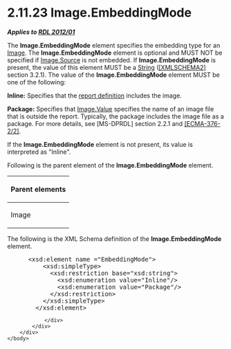 <html dir="LTR" xmlns:mshelp="http://msdn.microsoft.com/mshelp" xmlns:ddue="http://ddue.schemas.microsoft.com/authoring/2003/5" xmlns:xlink="http://www.w3.org/1999/xlink" xmlns:tool="http://www.microsoft.com/tooltip">
    <head>
        <meta http-equiv="Content-Type" content="text/html; CHARSET=utf-8"></meta>
        <meta name="save" content="history"></meta>
        <title>2.11.23 Image.EmbeddingMode</title>
        <xml>
            <mshelp:toctitle title="2.11.23 Image.EmbeddingMode"></mshelp:toctitle>
            <mshelp:rltitle title="[MS-RDL]: Image.EmbeddingMode"></mshelp:rltitle>
            <mshelp:keyword index="A" term="a61232d7-8ca5-45b0-b826-9a718f746b89"></mshelp:keyword>
            <mshelp:attr name="DCSext.ContentType" value="open specification"></mshelp:attr>
            <mshelp:attr name="AssetID" value="a61232d7-8ca5-45b0-b826-9a718f746b89"></mshelp:attr>
            <mshelp:attr name="TopicType" value="kbRef"></mshelp:attr>
            <mshelp:attr name="DCSext.Title" value="[MS-RDL]: Image.EmbeddingMode" />
        </xml>
    </head>
    <body>
        <div id="header">
            <h1 class="heading">2.11.23 Image.EmbeddingMode</h1>
        </div>
        <div id="mainSection">
            <div id="mainBody">
                <div id="allHistory" class="saveHistory"></div>
                <div id="sectionSection0" class="section" name="collapseableSection">
                    

<p><b><i>Applies to </i></b><a href="f165fb82-3c5a-4369-961c-128de233638c.html"><b><i>RDL 2012/01</i></b></a></p>

<p>The <b>Image.EmbeddingMode</b> element specifies the
embedding type for an <a href="63e1e5ab-7c49-4f62-8dbd-62d85de2b153.html">Image</a>.
The <b>Image.EmbeddingMode</b> element is optional and MUST NOT be specified if
<a href="ff4d3c03-cee0-4a51-a40b-9c012fee1596.html">Image.Source</a> is not
embedded. If <b>Image.EmbeddingMode</b> is present, the value of this element
MUST be a <a href="1ed81ef3-a683-45e3-aaad-bd2bbe71bc3d.html">String</a> (<a href="https://go.microsoft.com/fwlink/?LinkId=90610">[XMLSCHEMA2]</a> section
3.2.1). The value of the <b>Image.EmbeddingMode</b> element MUST be one of the following:</p>

<p><b>Inline:</b> Specifies that the <a href="b2482b3f-74ab-4ca8-a9e5-c07955011743.html#gt_acfed2ba-3a4e-43a9-a076-cd1429dd294a">report definition</a> includes
the image.</p>

<p><b>Package:</b> Specifies that <a href="e63f7ec4-2bc8-456a-afc9-60570f34da60.html">Image.Value</a> specifies the
name of an image file that is outside the report. Typically, the package
includes the image file as a package. For more details, see <mshelp:link keywords="f6d2f8c0-97d3-4fdd-91d5-20caa829b413" tabindex="0">[MS-DPRDL]</mshelp:link>
section 2.2.1 and <a href="https://go.microsoft.com/fwlink/?LinkId=231384">[ECMA-376-2/2]</a>.</p>

<p>If the <b>Image.EmbeddingMode</b> element is not present,
its value is interpreted as &quot;Inline&quot;.</p>

<p>Following is the parent element of the <b>Image.EmbeddingMode</b>
element.</p>

<table>
 <thead>
  <tr>
   <th>
   <p>Parent elements</p>
   </th>
  </tr>
 </thead>
 <tr>
  <td>
  <p>Image</p>
  </td>
 </tr>
</table>

<p>The following is the XML Schema definition of the <b>Image.EmbeddingMode</b>
element.</p>

<dl>
<dd>
<div><pre> &lt;xsd:element name =&quot;EmbeddingMode&quot;&gt;
     &lt;xsd:simpleType&gt;
       &lt;xsd:restriction base=&quot;xsd:string&quot;&gt;
         &lt;xsd:enumeration value=&quot;Inline&quot;/&gt;
         &lt;xsd:enumeration value=&quot;Package&quot;/&gt;
       &lt;/xsd:restriction&gt;
     &lt;/xsd:simpleType&gt;
   &lt;/xsd:element&gt;
</pre></div>
</dd></dl>


                </div>
            </div>
        </div>
    </body>
</html>